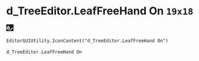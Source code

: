 # d_TreeEditor.LeafFreeHand On `19x18`
<img src="/img/d_TreeEditor.LeafFreeHand%20On.png" width=19 height=18>

``` CSharp
EditorGUIUtility.IconContent("d_TreeEditor.LeafFreeHand On")
```
```
d_TreeEditor.LeafFreeHand On
```
